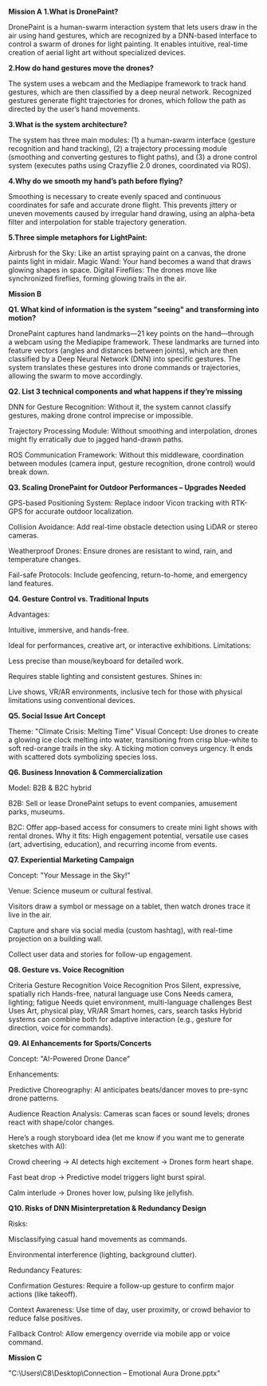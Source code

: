 **Mission A**
**1.What is DronePaint?**

DronePaint is a human-swarm interaction system that lets users draw in the air using hand gestures, which are recognized by a DNN-based interface to control a swarm of drones for light painting. It enables intuitive, real-time creation of aerial light art without specialized devices.

**2.How do hand gestures move the drones?**

The system uses a webcam and the Mediapipe framework to track hand gestures, which are then classified by a deep neural network. Recognized gestures generate flight trajectories for drones, which follow the path as directed by the user’s hand movements.

**3.What is the system architecture?**

The system has three main modules: (1) a human-swarm interface (gesture recognition and hand tracking), (2) a trajectory processing module (smoothing and converting gestures to flight paths), and (3) a drone control system (executes paths using Crazyflie 2.0 drones, coordinated via ROS).

**4.Why do we smooth my hand’s path before flying?**

Smoothing is necessary to create evenly spaced and continuous coordinates for safe and accurate drone flight. This prevents jittery or uneven movements caused by irregular hand drawing, using an alpha-beta filter and interpolation for stable trajectory generation.

**5.Three simple metaphors for LightPaint:**

Airbrush for the Sky: Like an artist spraying paint on a canvas, the drone paints light in midair.
Magic Wand: Your hand becomes a wand that draws glowing shapes in space.
Digital Fireflies: The drones move like synchronized fireflies, forming glowing trails in the air.

**Mission B**

**Q1. What kind of information is the system "seeing" and transforming into motion?**

DronePaint captures hand landmarks—21 key points on the hand—through a webcam using the Mediapipe framework. These landmarks are turned into feature vectors (angles and distances between joints), which are then classified by a Deep Neural Network (DNN) into specific gestures. The system translates these gestures into drone commands or trajectories, allowing the swarm to move accordingly.

**Q2. List 3 technical components and what happens if they’re missing**

DNN for Gesture Recognition: Without it, the system cannot classify gestures, making drone control imprecise or impossible.

Trajectory Processing Module: Without smoothing and interpolation, drones might fly erratically due to jagged hand-drawn paths.

ROS Communication Framework: Without this middleware, coordination between modules (camera input, gesture recognition, drone control) would break down.

**Q3. Scaling DronePaint for Outdoor Performances – Upgrades Needed**

GPS-based Positioning System: Replace indoor Vicon tracking with RTK-GPS for accurate outdoor localization.

Collision Avoidance: Add real-time obstacle detection using LiDAR or stereo cameras.

Weatherproof Drones: Ensure drones are resistant to wind, rain, and temperature changes.

Fail-safe Protocols: Include geofencing, return-to-home, and emergency land features.

**Q4. Gesture Control vs. Traditional Inputs**

Advantages:

Intuitive, immersive, and hands-free.

Ideal for performances, creative art, or interactive exhibitions.
Limitations:

Less precise than mouse/keyboard for detailed work.

Requires stable lighting and consistent gestures.
Shines in:

Live shows, VR/AR environments, inclusive tech for those with physical limitations using conventional devices.

**Q5. Social Issue Art Concept**

Theme: "Climate Crisis: Melting Time"
Visual Concept: Use drones to create a glowing ice clock melting into water, transitioning from crisp blue-white to soft red-orange trails in the sky. A ticking motion conveys urgency. It ends with scattered dots symbolizing species loss.

**Q6. Business Innovation & Commercialization**

Model: B2B & B2C hybrid

B2B: Sell or lease DronePaint setups to event companies, amusement parks, museums.

B2C: Offer app-based access for consumers to create mini light shows with rental drones.
Why it fits: High engagement potential, versatile use cases (art, advertising, education), and recurring income from events.

**Q7. Experiential Marketing Campaign**

Concept: "Your Message in the Sky!"

Venue: Science museum or cultural festival.

Visitors draw a symbol or message on a tablet, then watch drones trace it live in the air.

Capture and share via social media (custom hashtag), with real-time projection on a building wall.

Collect user data and stories for follow-up engagement.

**Q8. Gesture vs. Voice Recognition**

Criteria	Gesture Recognition	Voice Recognition
Pros	Silent, expressive, spatially rich	Hands-free, natural language use
Cons	Needs camera, lighting; fatigue	Needs quiet environment, multi-language challenges
Best Uses	Art, physical play, VR/AR	Smart homes, cars, search tasks
Hybrid systems can combine both for adaptive interaction (e.g., gesture for direction, voice for commands).

**Q9. AI Enhancements for Sports/Concerts**

Concept: "AI-Powered Drone Dance"

Enhancements:

Predictive Choreography: AI anticipates beats/dancer moves to pre-sync drone patterns.

Audience Reaction Analysis: Cameras scan faces or sound levels; drones react with shape/color changes.

Here’s a rough storyboard idea (let me know if you want me to generate sketches with AI):

Crowd cheering → AI detects high excitement → Drones form heart shape.

Fast beat drop → Predictive model triggers light burst spiral.

Calm interlude → Drones hover low, pulsing like jellyfish.

**Q10. Risks of DNN Misinterpretation & Redundancy Design**

Risks:

Misclassifying casual hand movements as commands.

Environmental interference (lighting, background clutter).

Redundancy Features:

Confirmation Gestures: Require a follow-up gesture to confirm major actions (like takeoff).

Context Awareness: Use time of day, user proximity, or crowd behavior to reduce false positives.

Fallback Control: Allow emergency override via mobile app or voice command.

**Mission C**

"C:\Users\C8\Desktop\Connection – Emotional Aura Drone.pptx"
